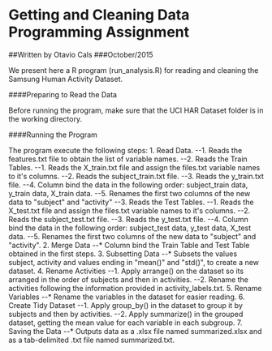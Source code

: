# Getting and Cleaning Data Programming Assignment
##Written by Otavio Cals
###October/2015

We present here a R program (run_analysis.R) for reading and cleaning the Samsung Human Activity Dataset.

####Preparing to Read the Data

Before running the program, make sure that the UCI HAR Dataset folder is in the working directory.

####Running the Program

The program execute the following steps:
	1. Read Data.
	--1. Reads the features.txt file to obtain the list of variable names.
	--2. Reads the Train Tables.
		--1. Reads the X_train.txt file and assign the files.txt variable names to it's columns.
		--2. Reads the subject_train.txt file.
		--3. Reads the y_train.txt file.
		--4. Column bind the data in the following order: subject_train data, y_train data, X_train data.
		--5. Renames the first two columns of the new data to "subject" and "activity"
	--3. Reads the Test Tables.
		--1. Reads the X_test.txt file and assign the files.txt variable names to it's columns.
		--2. Reads the subject_test.txt file.
		--3. Reads the y_test.txt file.
		--4. Column bind the data in the following order: subject_test data, y_test data, X_test data.
		--5. Renames the first two columns of the new data to "subject" and "activity".
	2. Merge Data
		--* Column bind the Train Table and Test Table obtained in the first steps.
	3. Subsetting Data
		--* Subsets the values subject, activity and values ending in "mean()" and "std()", to create a new dataset.
	4. Rename Activities
		--1. Apply arrange() on the dataset so its arranged in the order of subjects and then in activities.
		--2. Rename the activities following the information provided in activity_labels.txt.
	5. Rename Variables
		--* Rename the variables in the dataset for easier reading.
	6. Create Tidy Dataset
		--1. Apply group_by() in the dataset to group it by subjects and then by activities.
		--2. Apply summarize() in the grouped dataset, getting the mean value for each variable in each subgroup.
	7. Saving the Data
		--* Outputs data as a .xlsx file named summarized.xlsx and as a tab-delimited .txt file named summarized.txt.
	